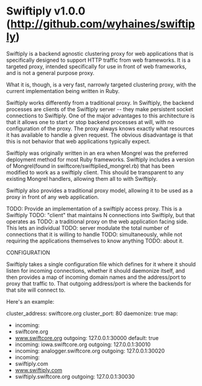 # Swiftiply v1.0.0 (http://github.com/wyhaines/swiftiply)

Swiftiply is a backend agnostic clustering proxy for web applications that is
specifically designed to support HTTP traffic from web frameworks. It is a targeted
proxy, intended specifically for use in front of web frameworks, and is not a
general purpose proxy.

What it is, though, is a very fast, narrowly targeted clustering proxy, with the
current implementation being written in Ruby.

Swiftiply works differently from a traditional proxy. In Swiftiply, the
backend processes are clients of the Swiftiply server -- they make persistent
socket connections to Swiftiply. One of the major advantages to this
architecture is that it allows one to start or stop backend processes at will,
with no configuration of the proxy. The proxy always knows exactly what resources
it has available to handle a given request. The obvious disadvantage is that this is
not behavior that web applications typically expect.

Swiftiply was originally written in an era when Mongrel was the preferred deployment
method for most Ruby frameworks. Swiftiply includes a version of Mongrel(found in
swiftcore/swiftiplied_mongrel.rb) that has been modified to work as a swiftiply client.
This should be transparent to any existing Mongrel handlers, allowing them all to with
Swiftiply.

Swiftiply also provides a traditional proxy model, allowing it to be used as a proxy
in front of any web application.

TODO: Provide an implementation of a swiftiply access proxy. This is a Swiftiply
TODO: "client" that maintains N connections into Swiftiply, but that operates as
TODO: a traditional proxy on the web application facing side. This lets an individual
TODO: server modulate the total number of connections that it is willing to handle
TODO: simultaneously, while not requiring the applications themselves to know anything
TODO: about it.

CONFIGURATION

Swiftiply takes a single configuration file which defines for it where it
should listen for incoming connections, whether it should daemonize itself,
and then provides a map of incoming domain names and the address/port to
proxy that traffic to. That outgoing address/port is where the backends for
that site will connect to.

Here's an example:

cluster_address: swiftcore.org
cluster_port: 80
daemonize: true
map:
 - incoming:
  - swiftcore.org
  - www.swiftcore.org
  outgoing: 127.0.0.1:30000
  default: true
 - incoming: iowa.swiftcore.org
  outgoing: 127.0.0.1:30010
 - incoming: analogger.swiftcore.org
  outgoing: 127.0.0.1:30020
 - incoming:
  - swiftiply.com
  - www.swiftiply.com
  - swiftiply.swiftcore.org
  outgoing: 127.0.0.1:30030
